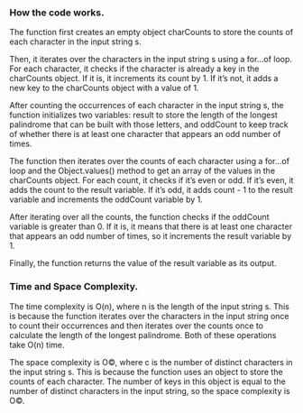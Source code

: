 ### How the code works.
The function first creates an empty object charCounts to store the counts of each character in the input string s.

Then, it iterates over the characters in the input string s using a for...of loop. For each character, it checks if the character is already a key in the charCounts object. If it is, it increments its count by 1. If it’s not, it adds a new key to the charCounts object with a value of 1.

After counting the occurrences of each character in the input string s, the function initializes two variables: result to store the length of the longest palindrome that can be built with those letters, and oddCount to keep track of whether there is at least one character that appears an odd number of times.

The function then iterates over the counts of each character using a for...of loop and the Object.values() method to get an array of the values in the charCounts object. For each count, it checks if it’s even or odd. If it’s even, it adds the count to the result variable. If it’s odd, it adds count - 1 to the result variable and increments the oddCount variable by 1.

After iterating over all the counts, the function checks if the oddCount variable is greater than 0. If it is, it means that there is at least one character that appears an odd number of times, so it increments the result variable by 1.

Finally, the function returns the value of the result variable as its output.

### Time and Space Complexity.
The time complexity is O(n), where n is the length of the input string s. This is because the function iterates over the characters in the input string once to count their occurrences and then iterates over the counts once to calculate the length of the longest palindrome. Both of these operations take O(n) time.

The space complexity is O©, where c is the number of distinct characters in the input string s. This is because the function uses an object to store the counts of each character. The number of keys in this object is equal to the number of distinct characters in the input string, so the space complexity is O©.
